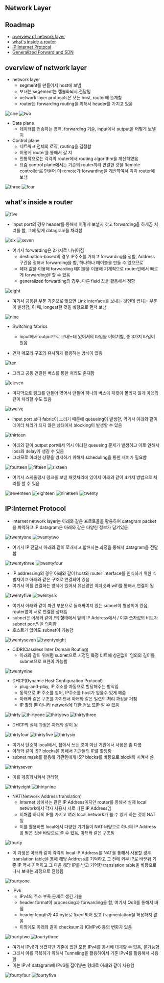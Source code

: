 ## Network Layer

## Roadmap
- [overview of network layer](#overview-of-network-layer)
- [what's inside a router](#what's-inside-a-router)
- [IP:Internet Protocol](#IP:Internet-Protocol)
- [Generalized Forward and SDN](#Generalized-Forward-and-SDN)

## overview of network layer
- network layer
	- segment를 만들어서 host에 보냄
	- 보내는 segement는 캡슐화되서 전달됨
	- network layer protocols은 모든 host, router에 존재함
	- router는 forwarding routing을 위해서 header를 가지고 있음

![one](/img/Network/Networklayer/one.png)
![two](/img/Network/Networklayer/two.png)

- Data plane
	- 데이터를 전송하는 영역, forwarding 기술, input에서 output을 어떻게 보낼지
- Control plane
	- 네트워크 전체의 로직, routing을 결정함
	- 어떻게 router를 통해서 갈 지
	- 전통적으로는 각각의 router에서 routing algorithm을 계산하였음 
	- 요즘 control plane에서는 기존의 router끼리 연결한 것을 Remote controller로 만들어 이 remote가 forwarding을 계산하여서 각각 router에 보냄

![three](/img/Network/Networklayer/three.png)
![four](/img/Network/Networklayer/four.png)

## what's inside a router
![five](/img/Network/Networklayer/five.png)

- Input port의 경우 header를 통해서 어떻게 보낼지 찾고 forwarding을 하게끔 처리를 함, 그에 맞게 datagram을 처리함

![six](/img/Network/Networklayer/six.png)
![seven](/img/Network/Networklayer/seven.png)

- 여기서 forwarding은 2가지로 나뉘어짐
	- destination-based의 경우 IP주소를 가지고 forwarding을 정함, Address 구간을 정해서 forwarding을 함, 하나하나 테이블을 만들 수 없으므로
	- 헤더 값을 이용해 forwarding 테이블을 이용해 기계적으로 router안에서 빠르게 forwarding을 할 수 있음 
	- generalized forwarding의 경우, 다른 field 값을 활용해서 정함

![eight](/img/Network/Networklayer/eight.png)

- 여기서 공통된 부분 기준으로 맞으면 Link interface를 보내는 것인데 겹치는 부분이 발생함, 이 때, longest한 것을 바탕으로 먼저 보냄

![nine](/img/Network/Networklayer/nine.png)

- Switching fabrics
	- input에서 output으로 보내느데 있어서의 타입을 이야기함, 총 3가지 타입이 있음

- 먼저 메모리 구조와 유사하게 활용하는 방식이 있음

![ten](/img/Network/Networklayer/ten.png)

- 그리고 공통 연결된 버스를 통한 처리도 존재함

![eleven](/img/Network/Networklayer/eleven.png)

- 마지막으로 링크를 만들어 엮어서 만들어 하나의 버스에 패킷이 몰리지 않게 아래와 같이 처리할 수도 있음

![twelve](/img/Network/Networklayer/twelve.png)

- input port 보다 fabric이 느리기 때문에 queueing이 발생함, 역기서 아래와 같이 데이터 처리가 되지 않은 상태에서 blocking이 발생할 수 있음

![thirteen](/img/Network/Networklayer/thirteen.png)

- 아래와 같이 output port에서 역시 이러한 queueing 문제가 발생하고 이로 인해서 loss와 delay가 생길 수 있음
- 그러므로 이러한 상황을 방지하기 위해서 scheduling을 통한 제어가 필요함

![fourteen](/img/Network/Networklayer/fourteen.png)
![fifteen](/img/Network/Networklayer/fifteen.png)
![sixteen](/img/Network/Networklayer/sixteen.png)

- 여기서 스케줄링시 링크롤 보낼 패킷처리에 있어서 아래와 같이 4가지 방법으로 처리를 할 수 있음

![seventeen](/img/Network/Networklayer/seventeen.png)
![eighteen](/img/Network/Networklayer/eighteen.png)
![nineteen](/img/Network/Networklayer/nineteen.png)
![twenty](/img/Network/Networklayer/twenty.png)

## IP:Internet Protocol
- Internet network layer는 아래와 같은 프로토콜을 활용하여 datagram packet을 파악하고 IP datagram은 아래와 같은 다양한 정보가 담겨있음

![twentyone](/img/Network/Networklayer/twentyone.png)
![twentytwo](/img/Network/Networklayer/twentytwo.png)

- 여기서 IP 전달시 아래와 같이 쪼개지고 합쳐지는 과정을 통해서 datagram을 전달함

![twentythree](/img/Network/Networklayer/twentythree.png)
![twentyfour](/img/Network/Networklayer/twentyfour.png)

- IP addressing의 경우 아래와 같이 host와 router interface를 인식하기 위한 식별자이고 아래와 같은 구조로 연결되어 있음
- 여기서 이를 연결하는 방식에 있어서 유선망인 이더넷과 wifi를 통해서 연결이 됨

![twentyfive](/img/Network/Networklayer/twentyfive.png)
![twentysix](/img/Network/Networklayer/twentysix.png)

- 여기서 아래와 같이 파란 부분으로 둘러싸여지 있는 subnet이 형성되어 있음, router없이 서로 연결된 상태임
- subnet은 아래와 같이 /의 형태에서 앞의 IP Address에서 / 이후 숫자값의 비트가 subnet port임을 의미함
- 호스트가 없어도 subnet이 가능함

![twentyseven](/img/Network/Networklayer/twentyseven.png)
![twentyeight](/img/Network/Networklayer/twentyeight.png)

- CIDR(Classless Inter Domain Routing)
	- 아래와 같이 위처럼 subnet으로 지정된 특정 비트에 상관없이 임의의 길이를 subnet으로 표현이 가능함
	
![twentynine](/img/Network/Networklayer/twentynine.png)

- DHCP(Dynamic Host Configuration Protocol)
	- plug-and-play, IP 주소를 자동으로 할당해주는 방식임
	- 동적으로 IP 주소를 얻어, IP주소를 host가 얻을수 있게 해줌
	- 아래와 같은 구조를 가지면서 아래와 같은 일련의 처리 과정을 거침
	- IP 할당 뿐 아니라 network에 대한 정보 또한 알 수 있음

![thirty](/img/Network/Networklayer/thirty.png)
![thirtyone](/img/Network/Networklayer/thirtyone.png)
![thirtytwo](/img/Network/Networklayer/thirtytwo.png)
![thirtythree](/img/Network/Networklayer/thirtythree.png)

- DHCP의 실제 과정은 아래와 같이 됨

![thirtyfour](/img/Network/Networklayer/thirtyfour.png)
![thirtyfive](/img/Network/Networklayer/thirtyfive.png)
![thirtysix](/img/Network/Networklayer/thirtysix.png)

- 여기서 단순히 local에서, 집에서 쓰는 것이 아닌 기관에서 사용은 좀 다름
- 아래와 같이 ISP blocks을 통해서 기관들의 IP를 할당함
- subnet mask를 활용해 기관들에게 ISP blocks를 바탕으로 block화 시켜서 씀

![thirtyseven](/img/Network/Networklayer/thirtyseven.png)

- 이를 계층화시켜서 관리함

![thirtyeight](/img/Network/Networklayer/thirtyeight.png)
![thirtynine](/img/Network/Networklayer/thirtynine.png)

- NAT(Network Address translation)
	- Internet 상에서는 같은 IP Address이지만 router를 통해서 실제 local network에서 각자 사용시 서로 다른 IP Address임
	- 이처럼 하나의 IP를 가지고 여러 local network가 쓸 수 있게 하는 것이 NAT임
	- 이를 활용하면 local에서 다양한 기기들이 NAT 바탕으로 하나의 IP Address를 받은 것을 바탕으로 쓸 수 있음, 아래와 같은 구조임

![fourty](/img/Network/Networklayer/fourty.png)

- 이 과정은 아래와 같이 각각의 local IP Address를 NAT을 통해서 사용할 경우 translation table을 통해 해당 Address를 기억하고 그 전에 외부 IP로 바꾼뒤 기존 IP 역시 기억하고 그 다음 해당 IP를 받고 기억한 translation table을 바탕으로 다시 보내는 과정으로 진행됨

![fourtyone](/img/Network/Networklayer/fourtyone.png)

- IPv6
	- IPv4의 주소 부족 문제로 생긴 기술
	- header format이 processing과 forwarding을 함, 여기서 QoS를 통해서 바뀜 
	- header length가 40 byte로 fixed 되어 있고 fragmentation을 허용하지 않음
	- 이외에도 아래와 같이 checksum과 ICMPv6 등의 변화가 있음

![fourtytwo](/img/Network/Networklayer/fourtytwo.png)
![fourtythree](/img/Network/Networklayer/fourtythree.png)

- 여기서 IPv6가 생겼지만 기존에 있던 모든 IPv4를 동시에 대체할 수 없음, 불가능함
- 그래서 이를 극복하기 위해서 Tunneling을 활용하여서 기존 IPv4를 활용해서 사용함
- 이는 IPv4 datagram에 IPv6를 집어넣는 형태로 아래와 같이 사용함


![fourtyfour](/img/Network/Networklayer/fourtyfour.png)
![fourtyfive](/img/Network/Networklayer/fourtyfive.png)
